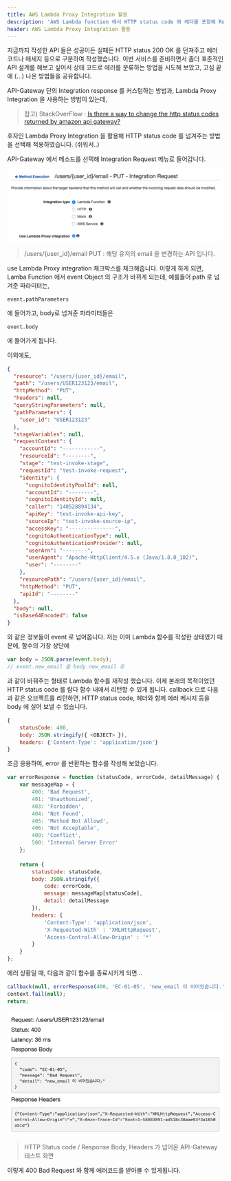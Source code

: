 ```yaml
---
title: AWS Lambda Proxy Integration 활용
description: 'AWS Lambda function 에서 HTTP status code 와 헤더를 포함해 Response 하기'
header: AWS Lambda Proxy Integration 활용
---
```


지금까지 작성한 API 들은 성공이든 실패든 HTTP status 200 OK 를 던져주고 에러 코드나 메세지 등으로 구분하여 작성했습니다. 이번 서비스를 준비하면서 좀더 표준적인 API 설계를 해보고 싶어서 상태 코드로 에러를 분류하는 방법을 시도해 보았고, 고심 끝에 (…) 나온 방법들을 공유합니다.

API-Gateway 단의 Integration response 를 커스텀하는 방법과, Lambda Proxy Integration 을 사용하는 방법이 있는데,

> 참고) StackOverFlow : [Is there a way to change the http status codes returned by amazon api gateway?](http://stackoverflow.com/questions/31329495/is-there-a-way-to-change-the-http-status-codes-returned-by-amazon-api-gateway)

후자인 Lambda Proxy Integration 을 활용해 HTTP status code 를 넘겨주는 방법을 선택해 적용하였습니다. (쉬워서..)

API-Gateway 에서 메소드를 선택해 Integration Request 메뉴로 들어갑니다.

![integration_request_api_gateway](img/integration_request_api_gateway.png)
> /users/{user_id}/email PUT : 해당 유저의 email 을 변경하는 API 입니다.

use Lambda Proxy integration 체크박스를 체크해줍니다. 이렇게 하게 되면, Lamba Function 에서 event Object 의 구조가 바뀌게 되는데, 예를들어 path 로 넘겨준 파라미터는,

```
event.pathParameters
```
에 들어가고, body로 넘겨준 파라미터들은

```
event.body
```

에 들어가게 됩니다.

이외에도,

```json
{
  "resource": "/users/{user_id}/email",
  "path": "/users/USER123123/email",
  "httpMethod": "PUT",
  "headers": null,
  "queryStringParameters": null,
  "pathParameters": {
    "user_id": "USER123123"
  },
  "stageVariables": null,
  "requestContext": {
    "accountId": "------------",
    "resourceId": "--------",
    "stage": "test-invoke-stage",
    "requestId": "test-invoke-request",
    "identity": {
      "cognitoIdentityPoolId": null,
      "accountId": "--------",
      "cognitoIdentityId": null,
      "caller": "140528894134",
      "apiKey": "test-invoke-api-key",
      "sourceIp": "test-invoke-source-ip",
      "accessKey": "---------------",
      "cognitoAuthenticationType": null,
      "cognitoAuthenticationProvider": null,
      "userArn": "--------",
      "userAgent": "Apache-HttpClient/4.5.x (Java/1.8.0_102)",
      "user": "--------"
    },
    "resourcePath": "/users/{user_id}/email",
    "httpMethod": "PUT",
    "apiId": "--------"
  },
  "body": null,
  "isBase64Encoded": false
}
```

와 같은 정보들이 event 로 넘어옵니다. 저는 이미 Lambda 함수를 작성한 상태였기 때문에, 함수의 가장 상단에

```js
var body = JSON.parse(event.body);
// event.new_email 을 body.new_email 로
```

과 같이 바꿔주는 형태로 Lambda 함수를 재작성 했습니다.
이제 본래의 목적이었던 HTTP status code 를 람다 함수 내에서 리턴할 수 있게 됩니다. callback 으로 다음과 같은 오브젝트를 리턴하면, HTTP status code, 헤더와 함께 에러 메시지 등을 body 에 실어 보낼 수 있습니다.

```js
{
    statusCode: 400,
    body: JSON.stringify({ <OBJECT> }),
    headers: {'Content-Type': 'application/json'}
}
```

조금 응용하여, error 를 반환하는 함수를 작성해 보았습니다.

```js
var errorResponse = function (statusCode, errorCode, detailMessage) {
    var messageMap = {
        400: 'Bad Request',
        401: 'Unauthonized',
        403: 'Forbidden',
        404: 'Not Found',
        405: 'Method Not Allowd',
        406: 'Not Acceptable',
        409: 'Conflict',
        500: 'Internal Server Error'
    };

    return {
        statusCode: statusCode,
        body: JSON.stringify({
            code: errorCode,
            message: messageMap[statusCode],
            detail: detailMessage
        }),
        headers: {
            'Content-Type': 'application/json',
            'X-Requested-With' : 'XMLHttpRequest',
            'Access-Control-Allow-Origin' : '*'
        }
    }
};
```
에러 상황일 때, 다음과 같이 함수를 종료시키게 되면…

```js
callback(null, errorResponse(400, 'EC-01-05', 'new_email 이 비어있습니다.'));
context.fail(null);
return;
```

![api-gateway-headers](img/api_gateway_headers.png)
> HTTP Status code / Response Body, Headers 가 넘어온 API-Gateway 테스트 화면

이렇게 400 Bad Request 와 함께 에러코드를 받아볼 수 있게됩니다.
